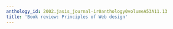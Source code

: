 ```yaml
---
anthology_id: 2002.jasis_journal-ir0anthology0volumeA53A11.13
title: 'Book review: Principles of Web design'
---
```


